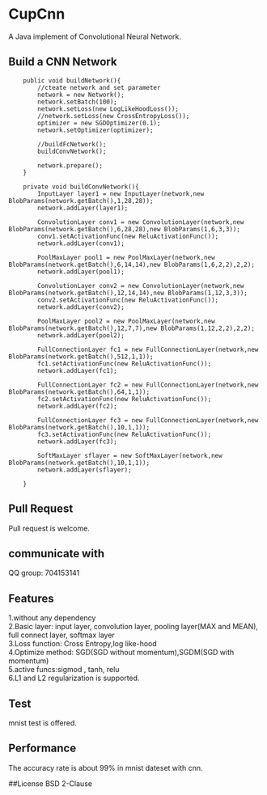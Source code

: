# CupCnn
A Java implement of Convolutional Neural Network. 


## Build a CNN Network
```
	public void buildNetwork(){
		//cteate network and set parameter
		network = new Network();
		network.setBatch(100);
		network.setLoss(new LogLikeHoodLoss());
		//network.setLoss(new CrossEntropyLoss());
		optimizer = new SGDOptimizer(0.1);
		network.setOptimizer(optimizer);
		
		//buildFcNetwork();
		buildConvNetwork();

		network.prepare();
	}
	
	private void buildConvNetwork(){
		InputLayer layer1 = new InputLayer(network,new BlobParams(network.getBatch(),1,28,28));
		network.addLayer(layer1);
		
		ConvolutionLayer conv1 = new ConvolutionLayer(network,new BlobParams(network.getBatch(),6,28,28),new BlobParams(1,6,3,3));
		conv1.setActivationFunc(new ReluActivationFunc());
		network.addLayer(conv1);
		
		PoolMaxLayer pool1 = new PoolMaxLayer(network,new BlobParams(network.getBatch(),6,14,14),new BlobParams(1,6,2,2),2,2);
		network.addLayer(pool1);
		
		ConvolutionLayer conv2 = new ConvolutionLayer(network,new BlobParams(network.getBatch(),12,14,14),new BlobParams(1,12,3,3));
		conv2.setActivationFunc(new ReluActivationFunc());
		network.addLayer(conv2);
		
		PoolMaxLayer pool2 = new PoolMaxLayer(network,new BlobParams(network.getBatch(),12,7,7),new BlobParams(1,12,2,2),2,2);
		network.addLayer(pool2);
		
		FullConnectionLayer fc1 = new FullConnectionLayer(network,new BlobParams(network.getBatch(),512,1,1));
		fc1.setActivationFunc(new ReluActivationFunc());
		network.addLayer(fc1);
		
		FullConnectionLayer fc2 = new FullConnectionLayer(network,new BlobParams(network.getBatch(),64,1,1));
		fc2.setActivationFunc(new ReluActivationFunc());
		network.addLayer(fc2);
		
		FullConnectionLayer fc3 = new FullConnectionLayer(network,new BlobParams(network.getBatch(),10,1,1));
		fc3.setActivationFunc(new ReluActivationFunc());
		network.addLayer(fc3);
		
		SoftMaxLayer sflayer = new SoftMaxLayer(network,new BlobParams(network.getBatch(),10,1,1));
		network.addLayer(sflayer);
		
	}
```

	
## Pull Request
Pull request is welcome.

## communicate with
QQ group: 704153141  

## Features
1.without any dependency<br />
2.Basic layer: input layer, convolution layer, pooling layer(MAX and MEAN), full connect layer, softmax layer<br />
3.Loss function: Cross Entropy,log like-hood<br />
4.Optimize method: SGD(SGD without momentum),SGDM(SGD with momentum)<br />
5.active funcs:sigmod , tanh, relu<br />
6.L1 and L2 regularization is supported.<br />

## Test
mnist test is offered.

## Performance
The accuracy rate is about 99% in mnist dateset with cnn.

##License
BSD 2-Clause
	
			


